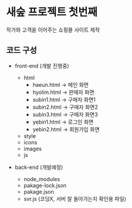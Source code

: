 # 새숲 프로젝트 첫번째
작가와 고객을 이어주는 쇼핑몰 사이트 제작

## 코드 구성
* front-end (개발 진행중)
  * html
    * haeun.html -> 메인 화면
    * hyolim.html -> 판매자 화면
    * subin1.html -> 구매자 화면1
    * subin2.html -> 구매자 화면2
    * subin3.html -> 구매자 화면3
    * yebin1.html -> 로그인 화면
    * yebin2.html -> 회원가입 화면
  * style
  * icons
  * images
  * js
  
* back-end (개발예정)
  * node_modules
  * pakage-lock.json
  * pakage.json
  * svr.js (코딩X, 서버 잘 돌아가는지 확인용 파일)
